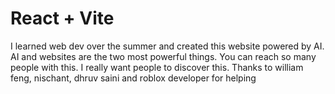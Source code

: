 # React + Vite

I learned web dev over the summer and created this website powered by AI.
AI and websites are the two most powerful things. You can reach so many people with this.
I really want people to discover this.
Thanks to william feng, nischant, dhruv saini and roblox developer for helping
